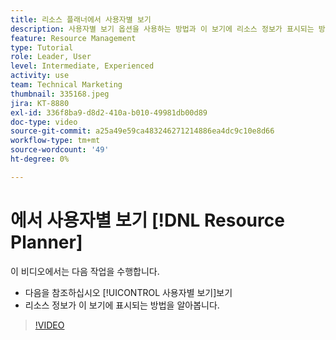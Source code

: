 ```yaml
---
title: 리소스 플래너에서 사용자별 보기
description: 사용자별 보기 옵션을 사용하는 방법과 이 보기에 리소스 정보가 표시되는 방법을 참조하십시오.
feature: Resource Management
type: Tutorial
role: Leader, User
level: Intermediate, Experienced
activity: use
team: Technical Marketing
thumbnail: 335168.jpeg
jira: KT-8880
exl-id: 336f8ba9-d8d2-410a-b010-49981db00d89
doc-type: video
source-git-commit: a25a49e59ca483246271214886ea4dc9c10e8d66
workflow-type: tm+mt
source-wordcount: '49'
ht-degree: 0%

---
```


# 에서 사용자별 보기 [!DNL Resource Planner]

이 비디오에서는 다음 작업을 수행합니다.

* 다음을 참조하십시오 [!UICONTROL 사용자별 보기]보기
* 리소스 정보가 이 보기에 표시되는 방법을 알아봅니다.


>[!VIDEO](https://video.tv.adobe.com/v/335168/?quality=12&learn=on)
